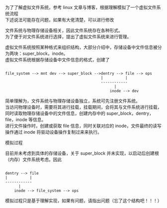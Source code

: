 为了了解虚拟文件系统，参考 linux 文章与博客，根据理解模拟了一个虚拟文件系统流程<br>
下述说法可能存在问题，如果有大佬清楚，可以进行修改<br>

文件系统与物理存储设备相关，因此文件系统存在各种形式。<br>
为了便于对文件系统进行选择，提出了虚拟文件系统来进行管理。<br>

虚拟文件系统按照某种格式来组织结构，大部分介绍中，存储设备中文件信息被分为两块：super_block，inode。<br>
虚拟文件系统根据存储设备中文件信息的格式，创建了<br>

<code>
file_system --> mnt dev --> super_block -->dentry --> file --> ops
                                           |          |
                                           ------------
                                                 |
                                               inode --> dev
</code>

简单理解为，文件系统与物理存储设备独立，系统可先注册文件系统。<br>
当访问物理设备时，需要将其进行挂载，挂载期间，会将其与文件系统进行挂载，同时读取物理存储设备中的文件信息，创建内存中的 super_block，dentry，file，inode 等信息。<br>
进行文件操作时，创建或获取 file 信息，同时关联对应的 inode，文件最终的读写操作通过 inode 将驱动设备操作复制过来来执行。<br>

模拟过程<br>

目前并未考虑到具体的存储设备，关于 super_block 并未实现，以启动后创建根（内存）文件系统考虑。因此<br>

<code>
dentry --> file
|          |
------------
      |
    inode --> file_system --> ops
</code>

模拟过程只是基于理解实现，如果有问题，请指出问题（忘了这个结构吧！！！）<br>



